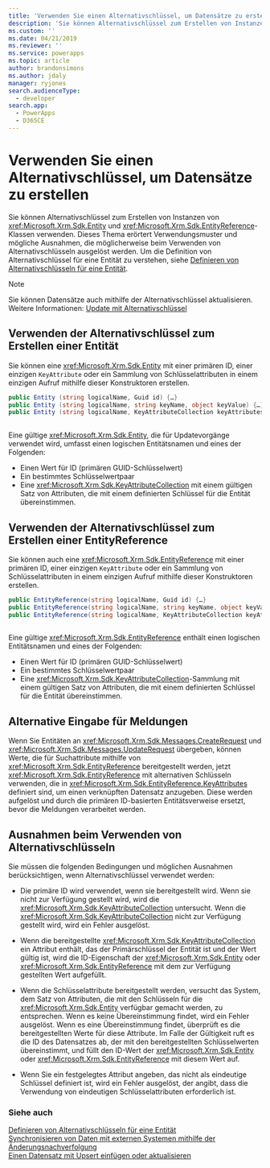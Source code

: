 ```yaml
---
title: 'Verwenden Sie einen Alternativschlüssel, um Datensätze zu erstellen (Common Data Service) | Microsoft Docs'
description: 'Sie können Alternativschlüssel zum Erstellen von Instanzen von der Entity- und EntityReference-Klassen verwenden. Dieses Thema erörtert Verwendungsmuster und mögliche Ausnahmen, die möglicherweise beim Verwenden von Alternativschlüsseln ausgelöst werden.'
ms.custom: ''
ms.date: 04/21/2019
ms.reviewer: ''
ms.service: powerapps
ms.topic: article
author: brandonsimons
ms.author: jdaly
manager: ryjones
search.audienceType:
  - developer
search.app:
  - PowerApps
  - D365CE
---
```


# <a name="use-an-alternate-key-to-create-a-record"></a>Verwenden Sie einen Alternativschlüssel, um Datensätze zu erstellen

Sie können Alternativschlüssel zum Erstellen von Instanzen von <xref:Microsoft.Xrm.Sdk.Entity> und <xref:Microsoft.Xrm.Sdk.EntityReference>-Klassen verwenden. Dieses Thema erörtert Verwendungsmuster und mögliche Ausnahmen, die möglicherweise beim Verwenden von Alternativschlüsseln ausgelöst werden. Um die Definition von Alternativschlüssel für eine Entität zu verstehen, siehe [Definieren von Alternativschlüsseln für eine Entität](define-alternate-keys-entity.md).  

> [!NOTE]
> Sie können Datensätze auch mithilfe der Alternativschlüssel aktualisieren. Weitere Informationen: [Update mit Alternativschlüssel](org-service/entity-operations-update-delete.md#update-with-alternate-key)
  
<a name="BKMK_entity"></a>

## <a name="using-alternate-keys-to-create-an-entity"></a>Verwenden der Alternativschlüssel zum Erstellen einer Entität

Sie können eine <xref:Microsoft.Xrm.Sdk.Entity> mit einer primären ID, einer einzigen `KeyAttribute` oder ein Sammlung von Schlüsselattributen in einem einzigen Aufruf mithilfe dieser Konstruktoren erstellen.  
  
```csharp  
public Entity (string logicalName, Guid id) {…}    
public Entity (string logicalName, string keyName, object keyValue) {…}  
public Entity (string logicalName, KeyAttributeCollection keyAttributes) {…}  
  
```  
  
 Eine gültige <xref:Microsoft.Xrm.Sdk.Entity>, die für Updatevorgänge verwendet wird, umfasst einen logischen Entitätsnamen und eines der Folgenden:  
  
- Einen Wert für ID (primären GUID-Schlüsselwert)
- Ein bestimmtes Schlüsselwertpaar
- Eine <xref:Microsoft.Xrm.Sdk.KeyAttributeCollection> mit einem gültigen Satz von Attributen, die mit einem definierten Schlüssel für die Entität übereinstimmen.  
  
<a name="BKMK_EntityReference"></a>

## <a name="using-alternate-keys-to-create-an-entityreference"></a>Verwenden der Alternativschlüssel zum Erstellen einer EntityReference

Sie können auch eine <xref:Microsoft.Xrm.Sdk.EntityReference> mit einer primären ID, einer einzigen `KeyAttribute` oder ein Sammlung von Schlüsselattributen in einem einzigen Aufruf mithilfe dieser Konstruktoren erstellen.  
  
```csharp  
public EntityReference(string logicalName, Guid id) {…}    
public EntityReference(string logicalName, string keyName, object keyValue) {…}    
public EntityReference(string logicalName, KeyAttributeCollection keyAttributeCollection) {…}  
  
```  
  
 Eine gültige <xref:Microsoft.Xrm.Sdk.EntityReference> enthält einen logischen Entitätsnamen und eines der Folgenden:  
  
- Einen Wert für ID (primären GUID-Schlüsselwert)  
- Ein bestimmtes Schlüsselwertpaar
- Eine <xref:Microsoft.Xrm.Sdk.KeyAttributeCollection>-Sammlung mit einem gültigen Satz von Attributen, die mit einem definierten Schlüssel für die Entität übereinstimmen.  
  
<a name="BKMK_input"></a> 
  
## <a name="alternative-input-to-messages"></a>Alternative Eingabe für Meldungen

Wenn Sie Entitäten an <xref:Microsoft.Xrm.Sdk.Messages.CreateRequest> und <xref:Microsoft.Xrm.Sdk.Messages.UpdateRequest> übergeben, können Werte, die für Suchattribute mithilfe von <xref:Microsoft.Xrm.Sdk.EntityReference> bereitgestellt werden, jetzt <xref:Microsoft.Xrm.Sdk.EntityReference> mit alternativen Schlüsseln verwenden, die in <xref:Microsoft.Xrm.Sdk.EntityReference.KeyAttributes> definiert sind, um einen verknüpften Datensatz anzugeben.  Diese werden aufgelöst und durch die primären ID-basierten Entitätsverweise ersetzt, bevor die Meldungen verarbeitet werden.  
  
<a name="BKMK_Exceptions"></a>   

## <a name="exceptions-when-using-alternate-keys"></a>Ausnahmen beim Verwenden von Alternativschlüsseln

Sie müssen die folgenden Bedingungen und möglichen Ausnahmen berücksichtigen, wenn Alternativschlüssel verwendet werden:  
  
- Die primäre ID wird verwendet, wenn sie bereitgestellt wird. Wenn sie nicht zur Verfügung gestellt wird, wird die <xref:Microsoft.Xrm.Sdk.KeyAttributeCollection> untersucht.  Wenn die <xref:Microsoft.Xrm.Sdk.KeyAttributeCollection> nicht zur Verfügung gestellt wird, wird ein Fehler ausgelöst.  
  
- Wenn die bereitgestellte <xref:Microsoft.Xrm.Sdk.KeyAttributeCollection> ein Attribut enthält, das der Primärschlüssel der Entität ist und der Wert gültig ist, wird die ID-Eigenschaft der <xref:Microsoft.Xrm.Sdk.Entity> oder <xref:Microsoft.Xrm.Sdk.EntityReference> mit dem zur Verfügung gestellten Wert aufgefüllt.  
  
- Wenn die Schlüsselattribute bereitgestellt werden, versucht das System, dem Satz von Attributen, die mit den Schlüsseln für die <xref:Microsoft.Xrm.Sdk.Entity> verfügbar gemacht werden, zu entsprechen.  Wenn es keine Übereinstimmung findet, wird ein Fehler ausgelöst.  Wenn es eine Übereinstimmung findet, überprüft es die bereitgestellten Werte für diese Attribute. Im Falle der Gültigkeit ruft es die ID des Datensatzes ab, der mit den bereitgestellten Schlüsselwerten übereinstimmt, und füllt den ID-Wert der <xref:Microsoft.Xrm.Sdk.Entity> oder <xref:Microsoft.Xrm.Sdk.EntityReference> mit diesem Wert auf.  
  
- Wenn Sie ein festgelegtes Attribut angeben, das nicht als eindeutige Schlüssel definiert ist, wird ein Fehler ausgelöst, der angibt, dass die Verwendung von eindeutigen Schlüsselattributen erforderlich ist.  
  
### <a name="see-also"></a>Siehe auch

[Definieren von Alternativschlüsseln für eine Entität](define-alternate-keys-entity.md)   
[Synchronisieren von Daten mit externen Systemen mithilfe der Änderungsnachverfolgung](use-change-tracking-synchronize-data-external-systems.md)   
[Einen Datensatz mit Upsert einfügen oder aktualisieren](use-upsert-insert-update-record.md)
